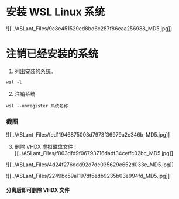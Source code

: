 # 安装 WSL Linux 系统

![[../ASLant_Files/9c8e451529ed8bd6c287f86eaa256988_MD5.jpg]]
# 注销已经安装的系统

1. 列出安装的系统。
```shell
wsl -l
```

2. 注销系统
```shell
wsl --unregister 系统名称
```
### 截图
![[../ASLant_Files/fed11946875003d7973f36979a2e346b_MD5.jpg]]


3. 删除 VHDX 虚拟磁盘文件
![[../ASLant_Files/f863dfd9f06793716dadf34ceffc02bc_MD5.jpg]]


![[../ASLant_Files/4d24f276ddd92d7de035629e652d033e_MD5.jpg]]

![[../ASLant_Files/2249bc59a1197df5edb9235b03e994fd_MD5.jpg]]

#### 分离后即可删除 VHDX 文件
